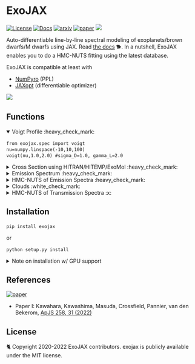 # ExoJAX
 [![License](https://img.shields.io/github/license/HajimeKawahara/exojax)](https://github.com/HajimeKawahara/exojax/blob/develop/LICENSE)
 [![Docs](https://img.shields.io/badge/docs-exojax-brightgreen)](http://secondearths.sakura.ne.jp/exojax/)
 [![arxiv](https://img.shields.io/badge/arxiv-2105.14782-blue)](http://arxiv.org/abs/2105.14782)
 [![paper](https://img.shields.io/badge/paper-ApJS_258_31_(2022)-orange)](https://iopscience.iop.org/article/10.3847/1538-4365/ac3b4d) 
 <a href="https://codeclimate.com/github/HajimeKawahara/exojax/maintainability"><img src="https://api.codeclimate.com/v1/badges/97c5e8835f3ef9c4ad7c/maintainability" /></a>
 
Auto-differentiable line-by-line spectral modeling of exoplanets/brown dwarfs/M dwarfs using JAX. Read [the docs](http://secondearths.sakura.ne.jp/exojax) 🐕. 
In a nutshell, ExoJAX enables you to do a HMC-NUTS fitting using the latest database.

ExoJAX is compatible at least with
- [NumPyro](https://github.com/pyro-ppl/numpyro) (PPL)
- [JAXopt](https://github.com/google/jaxopt) (differentiable optimizer)

<img src="https://user-images.githubusercontent.com/15956904/144704428-c5e82af3-a870-458c-bb65-9e1f54d6c98b.png" Titie="exojax" Width=850px>
 
## Functions

<details open><summary>Voigt Profile :heavy_check_mark: </summary>

```python3
from exojax.spec import voigt
nu=numpy.linspace(-10,10,100)
voigt(nu,1.0,2.0) #sigma_D=1.0, gamma_L=2.0
```

</details>

<details><summary>Cross Section using HITRAN/HITEMP/ExoMol :heavy_check_mark: </summary>
 
```python
from exojax.utils.grids import wavenumber_grid
from exojax.spec.api import MdbExomol
from exojax.spec.opacalc import OpaPremodit

from jax.config import config
config.update("jax_enable_x64", True)

nu_grid,wav,res=wavenumber_grid(1900.0,2300.0,200000,xsmode="premodit",unit="cm-1",)
mdb = MdbExomol(".database/CO/12C-16O/Li2015",nu_grid)
opa = OpaPremodit(mdb,nu_grid,auto_trange=[900.0,1100.0])
xsv = opa.xsvector(1000.0, 1.0) # cross section for 1000K, 1 bar
```

 <img src="https://user-images.githubusercontent.com/15956904/111430765-2eedf180-873e-11eb-9740-9e1a313d590c.png" Titie="exojax auto cross section" Width=850px> 
 
<details><summary> Do you just want to plot the line strength? </summary>

```python
ls=autoxs.linest(1000.0) #line strength for T=1000K
plt.plot(autoxs.mdb.nu_lines,ls,".")
```

autoxs.mdb is the [moldb.MdbExomol class](http://secondearths.sakura.ne.jp/exojax/exojax/exojax.spec.html#exojax.spec.moldb.MdbExomol) for molecular database. Here is a entrance to a deeper level. exojax is more flexible in the way it calculates the molecular lines. 🐈 Go to [the docs](http://secondearths.sakura.ne.jp/exojax) for the deeper level.  

</details>
 
 </details>

<details><summary>Emission Spectrum :heavy_check_mark: </summary>

```python
from exojax.utils.grids import wavenumber_grid
from exojax.spec import AutoRT
nus,wav,res=nugrid(1900.0,2300.0,200000,"cm-1")
Parr=numpy.logspace(-8,2,100) #100 layers from 10^-8 bar to 10^2 bar
Tarr = 500.*(Parr/Parr[-1])**0.02    
autort=AutoRT(nus,1.e5,2.33,Tarr,Parr) #g=1.e5 cm/s2, mmw=2.33
autort.addcia("H2-H2",0.74,0.74)       #CIA, mmr(H)=0.74
autort.addcia("H2-He",0.74,0.25)       #CIA, mmr(He)=0.25
autort.addmol("ExoMol","CO",0.01)      #CO line, mmr(CO)=0.01
F=autort.rtrun()
```

<img src="https://user-images.githubusercontent.com/15956904/116488770-286ea000-a8ce-11eb-982d-7884b423592c.png" Titie="exojax auto \emission spectrum" Width=850px> 

<details><summary>Are you an observer? </summary>
 
```python
nusobs=numpy.linspace(1900.0,2300.0,10000,dtype=numpy.float64) #observation wavenumber bin (cm-1)
F=autort.spectrum(nusobs,100000.0,20.0,0.0) #R=100000, vsini=10km/s, RV=0km/s
```
 
  <img src="https://user-images.githubusercontent.com/15956904/116488769-273d7300-a8ce-11eb-8da1-661b23215c26.png" Titie="exojax auto \emission spectrum for observers" Width=850px> 

 </details>

If you want to customize the model, see [here](http://secondearths.sakura.ne.jp/exojax/tutorials/forward_modeling.html).

</details>

<details><summary>HMC-NUTS of Emission Spectra :heavy_check_mark: </summary>

To fit a spectrum model to real data, you need to know a little more about exojax. See [here](http://secondearths.sakura.ne.jp/exojax/tutorials/reverse_modeling.html).

 
  <img src="https://github.com/HajimeKawahara/exojax/blob/master/documents/tutorials/results.png">

🥥 HMC-NUTS modeling of a brown dwarf, [Luhman 16 A](https://en.wikipedia.org/wiki/Luhman_16) using exojax.  See [here](http://secondearths.sakura.ne.jp/exojax/tutorials/fitbd.html) for an example of the Bayes inference using the real spectrum.
 
</details>

<details><summary>Clouds :white_check_mark: </summary> Only for brave users. </details>

<details><summary>HMC-NUTS of Transmission Spectra :x: </summary>Not supported yet. </details>

## Installation

```
pip install exojax
```

or

```
python setup.py install
```

<details><summary> Note on installation w/ GPU support</summary>

:books: You need to install CUDA, NumPyro, JAX w/ NVIDIA GPU support, and cuDNN. 

- NumPyro

ExoJAX supports NumPyro >=0.7.0. Please check the required JAX version by NumPyro. In May 2021, it seems the recent version of [NumPyro](https://github.com/pyro-ppl/numpyro) requires jaxlib>=0.1.62 (see [setup.py](https://github.com/pyro-ppl/numpyro/blob/master/setup.py) of NumPyro for instance). 

- JAX

Check you cuda version:

```
nvcc -V
```

Install such as

```
pip install --upgrade pip
pip install --upgrade "jax[cuda]" -f https://storage.googleapis.com/jax-releases/jax_releases.html
```

Please visit [here](https://github.com/google/jax) for details.

</details>

## References
[![paper](https://img.shields.io/badge/paper_I-ApJS_258_31_(2022)-orange)](https://iopscience.iop.org/article/10.3847/1538-4365/ac3b4d) 

- Paper I: Kawahara, Kawashima, Masuda, Crossfield, Pannier, van den Bekerom, [ApJS 258, 31 (2022)](https://iopscience.iop.org/article/10.3847/1538-4365/ac3b4d)

## License

🐈 Copyright 2020-2022 ExoJAX contributors. exojax is publicly available under the MIT license.
